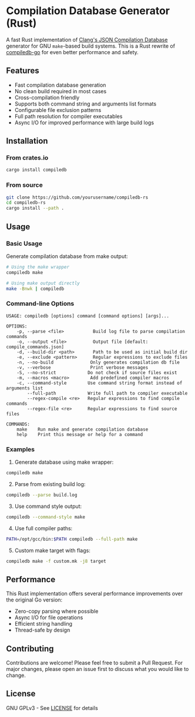 # Compilation Database Generator (Rust)

A fast Rust implementation of [Clang's JSON Compilation Database][compdb] generator for GNU `make`-based build systems. This is a Rust rewrite of [compiledb-go](https://github.com/fcying/compiledb-go) for even better performance and safety.

## Features

- Fast compilation database generation
- No clean build required in most cases
- Cross-compilation friendly
- Supports both command string and arguments list formats
- Configurable file exclusion patterns
- Full path resolution for compiler executables
- Async I/O for improved performance with large build logs

## Installation

### From crates.io
```bash
cargo install compiledb
```

### From source
```bash
git clone https://github.com/yourusername/compiledb-rs
cd compiledb-rs
cargo install --path .
```

## Usage

### Basic Usage

Generate compilation database from make output:
```bash
# Using the make wrapper
compiledb make

# Using make output directly
make -Bnwk | compiledb
```

### Command-line Options

```
USAGE: compiledb [options] command [command options] [args]...

OPTIONS:
    -p, --parse <file>           Build log file to parse compilation commands
    -o, --output <file>          Output file [default: compile_commands.json]
    -d, --build-dir <path>       Path to be used as initial build dir
    -e, --exclude <pattern>      Regular expressions to exclude files
    -n, --no-build              Only generates compilation db file
    -v, --verbose               Print verbose messages
    -S, --no-strict            Do not check if source files exist
    -m, --macros <macro>        Add predefined compiler macros
    -c, --command-style        Use command string format instead of arguments list
        --full-path            Write full path to compiler executable
        --regex-compile <re>   Regular expressions to find compile commands
        --regex-file <re>      Regular expressions to find source files

COMMANDS:
    make    Run make and generate compilation database
    help    Print this message or help for a command
```

### Examples

1. Generate database using make wrapper:
```bash
compiledb make
```

2. Parse from existing build log:
```bash
compiledb --parse build.log
```

3. Use command style output:
```bash
compiledb --command-style make
```

4. Use full compiler paths:
```bash
PATH=/opt/gcc/bin:$PATH compiledb --full-path make
```

5. Custom make target with flags:
```bash
compiledb make -f custom.mk -j8 target
```

## Performance

This Rust implementation offers several performance improvements over the original Go version:

- Zero-copy parsing where possible
- Async I/O for file operations
- Efficient string handling
- Thread-safe by design

## Contributing

Contributions are welcome! Please feel free to submit a Pull Request. For major changes, please open an issue first to discuss what you would like to change.

## License

GNU GPLv3 - See [LICENSE](LICENSE) for details

[compdb]: https://clang.llvm.org/docs/JSONCompilationDatabase.html
